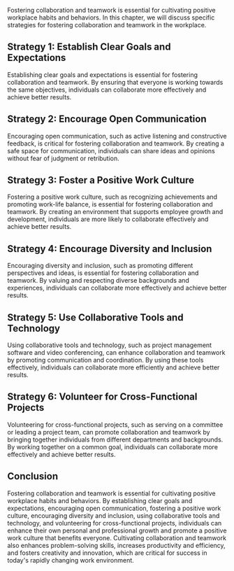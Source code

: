 
Fostering collaboration and teamwork is essential for cultivating positive workplace habits and behaviors. In this chapter, we will discuss specific strategies for fostering collaboration and teamwork in the workplace.

Strategy 1: Establish Clear Goals and Expectations
--------------------------------------------------

Establishing clear goals and expectations is essential for fostering collaboration and teamwork. By ensuring that everyone is working towards the same objectives, individuals can collaborate more effectively and achieve better results.

Strategy 2: Encourage Open Communication
----------------------------------------

Encouraging open communication, such as active listening and constructive feedback, is critical for fostering collaboration and teamwork. By creating a safe space for communication, individuals can share ideas and opinions without fear of judgment or retribution.

Strategy 3: Foster a Positive Work Culture
------------------------------------------

Fostering a positive work culture, such as recognizing achievements and promoting work-life balance, is essential for fostering collaboration and teamwork. By creating an environment that supports employee growth and development, individuals are more likely to collaborate effectively and achieve better results.

Strategy 4: Encourage Diversity and Inclusion
---------------------------------------------

Encouraging diversity and inclusion, such as promoting different perspectives and ideas, is essential for fostering collaboration and teamwork. By valuing and respecting diverse backgrounds and experiences, individuals can collaborate more effectively and achieve better results.

Strategy 5: Use Collaborative Tools and Technology
--------------------------------------------------

Using collaborative tools and technology, such as project management software and video conferencing, can enhance collaboration and teamwork by promoting communication and coordination. By using these tools effectively, individuals can collaborate more efficiently and achieve better results.

Strategy 6: Volunteer for Cross-Functional Projects
---------------------------------------------------

Volunteering for cross-functional projects, such as serving on a committee or leading a project team, can promote collaboration and teamwork by bringing together individuals from different departments and backgrounds. By working together on a common goal, individuals can collaborate more effectively and achieve better results.

Conclusion
----------

Fostering collaboration and teamwork is essential for cultivating positive workplace habits and behaviors. By establishing clear goals and expectations, encouraging open communication, fostering a positive work culture, encouraging diversity and inclusion, using collaborative tools and technology, and volunteering for cross-functional projects, individuals can enhance their own personal and professional growth and promote a positive work culture that benefits everyone. Cultivating collaboration and teamwork also enhances problem-solving skills, increases productivity and efficiency, and fosters creativity and innovation, which are critical for success in today's rapidly changing work environment.
